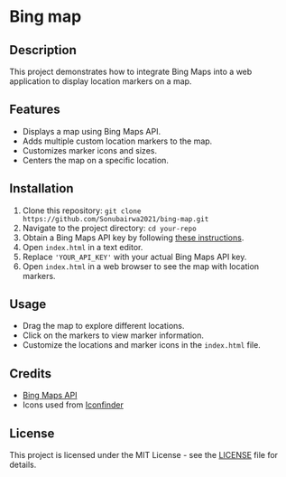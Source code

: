 # Bing map

## Description

This project demonstrates how to integrate Bing Maps into a web application to display location markers on a map.

## Features

- Displays a map using Bing Maps API.
- Adds multiple custom location markers to the map.
- Customizes marker icons and sizes.
- Centers the map on a specific location.


## Installation

1. Clone this repository: `git clone https://github.com/Sonubairwa2021/bing-map.git`
2. Navigate to the project directory: `cd your-repo`
3. Obtain a Bing Maps API key by following [these instructions](https://docs.microsoft.com/en-us/bingmaps/getting-started/bing-maps-dev-center-help/getting-a-bing-maps-key).
4. Open `index.html` in a text editor.
5. Replace `'YOUR_API_KEY'` with your actual Bing Maps API key.
6. Open `index.html` in a web browser to see the map with location markers.

## Usage

- Drag the map to explore different locations.
- Click on the markers to view marker information.
- Customize the locations and marker icons in the `index.html` file.

## Credits

- [Bing Maps API](https://www.bing.com/maps/)
- Icons used from [Iconfinder](https://www.iconfinder.com/)

## License

This project is licensed under the MIT License - see the [LICENSE](LICENSE) file for details.

